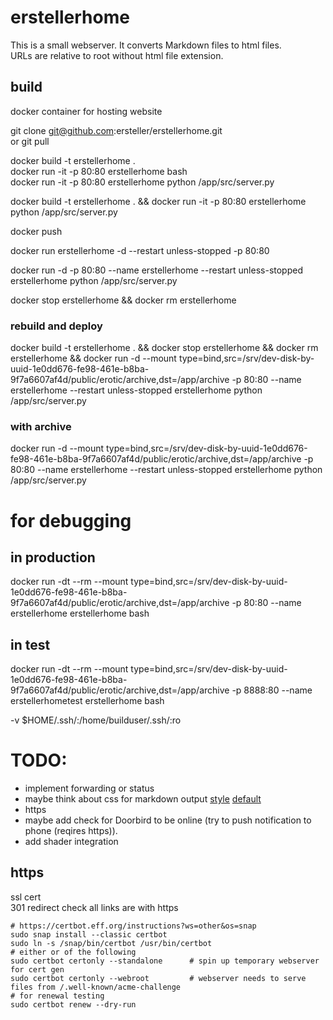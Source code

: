 # erstellerhome
This is a small webserver. It converts Markdown files to html files.  
URLs are relative to root without html file extension.


## build
docker container for hosting website

git clone git@github.com:ersteller/erstellerhome.git  
or 
git pull  

docker build -t erstellerhome .  
docker run -it -p 80:80 erstellerhome bash  
docker run -it -p 80:80 erstellerhome python /app/src/server.py  

docker build -t erstellerhome . && docker run -it -p 80:80  erstellerhome python /app/src/server.py  

docker push 

docker run erstellerhome -d --restart unless-stopped -p 80:80  

docker run -d -p 80:80 --name erstellerhome --restart unless-stopped erstellerhome python /app/src/server.py

docker stop erstellerhome && docker rm erstellerhome

### rebuild and deploy
docker build -t erstellerhome . && docker stop erstellerhome && docker rm erstellerhome && docker run -d --mount type=bind,src=/srv/dev-disk-by-uuid-1e0dd676-fe98-461e-b8ba-9f7a6607af4d/public/erotic/archive,dst=/app/archive -p 80:80 --name erstellerhome --restart unless-stopped erstellerhome python /app/src/server.py

### with archive
docker run -d --mount type=bind,src=/srv/dev-disk-by-uuid-1e0dd676-fe98-461e-b8ba-9f7a6607af4d/public/erotic/archive,dst=/app/archive -p 80:80 --name erstellerhome --restart unless-stopped erstellerhome python /app/src/server.py

# for debugging
## in production
docker run -dt --rm --mount  type=bind,src=/srv/dev-disk-by-uuid-1e0dd676-fe98-461e-b8ba-9f7a6607af4d/public/erotic/archive,dst=/app/archive -p 80:80 --name erstellerhome erstellerhome bash
## in test
docker run -dt --rm --mount  type=bind,src=/srv/dev-disk-by-uuid-1e0dd676-fe98-461e-b8ba-9f7a6607af4d/public/erotic/archive,dst=/app/archive -p 8888:80 --name erstellerhometest erstellerhome bash

-v $HOME/.ssh/:/home/builduser/.ssh/:ro

# TODO:
- implement forwarding or status 
- maybe think about css for markdown output  [style](https://github.com/jasonm23/markdown-css-themes/blob/gh-pages/markdown1.css) [default](https://raw.githubusercontent.com/richleland/pygments-css/master/default.css)
- https
- maybe add check for Doorbird to be online (try to push notification to phone (reqires https)). 
- add shader integration

## https 
ssl cert  
301 redirect 
check all links are with https  

```
# https://certbot.eff.org/instructions?ws=other&os=snap
sudo snap install --classic certbot  
sudo ln -s /snap/bin/certbot /usr/bin/certbot  
# either or of the following   
sudo certbot certonly --standalone      # spin up temporary webserver for cert gen  
sudo certbot certonly --webroot         # webserver needs to serve files from /.well-known/acme-challenge
# for renewal testing 
sudo certbot renew --dry-run
```
